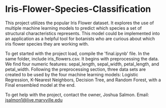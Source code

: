 # Iris-Flower-Species-Classification
This project utilizes the popular Iris Flower dataset. It explores the use of multiple machine learning models to predict which species a set of structural characteristics represents. This model could be implemented into an application as a helpful tool for botanists who are curious about which iris flower species they are working with. 

To get started with the project load, compile the 'final.ipynb' file. In the same folder, include iris_flowers.csv. It begins with preprocessing the data. We find four numeric features: sepal_length, sepal_width, petal_length, and petal_width. Following the preprocessing section, three data sets are created to be used by the four machine learning models: Logistic Regression, K-Nearest Neighbors, Decision Tree, and Random Forest, with a Final ensembled model at the end.

To get help with the project, contact the owner, Joshua Salmon.
Email: jsalmon1@live.maryville.edu 
